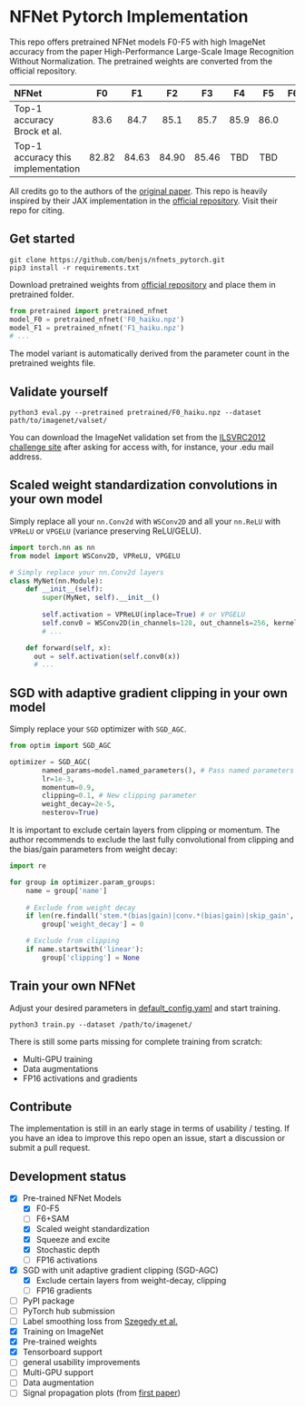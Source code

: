 # NFNet Pytorch Implementation

This repo offers pretrained NFNet models F0-F5 with high ImageNet accuracy from the paper High-Performance Large-Scale Image Recognition Without Normalization.
The pretrained weights are converted from the official repository.
 
| NFNet  | F0  | F1  | F2  | F3  | F4  | F5  | F6+SAM  |
|:---|:---:|:---:|:---:|:---:|:---:|:---:|:---:|
|  Top-1 accuracy Brock et al. | 83.6 | 84.7 | 85.1 | 85.7 | 85.9 | 86.0 | 86.5 |
|  Top-1 accuracy this implementation | 82.82 | 84.63 | 84.90 | 85.46 | TBD | TBD | TBD |

All credits go to the authors of the [original paper](https://arxiv.org/abs/2102.06171). This repo is heavily inspired by their JAX implementation in the [official repository](https://github.com/deepmind/deepmind-research/blob/master/nfnets/). Visit their repo for citing.

## Get started
```
git clone https://github.com/benjs/nfnets_pytorch.git
pip3 install -r requirements.txt
```

Download pretrained weights from [official repository](https://github.com/deepmind/deepmind-research/blob/master/nfnets/) and place them in pretrained folder.

```python
from pretrained import pretrained_nfnet
model_F0 = pretrained_nfnet('F0_haiku.npz')
model_F1 = pretrained_nfnet('F1_haiku.npz')
# ...
```

The model variant is automatically derived from the parameter count in the pretrained weights file. 

## Validate yourself
```
python3 eval.py --pretrained pretrained/F0_haiku.npz --dataset path/to/imagenet/valset/
```

You can download the ImageNet validation set from the [ILSVRC2012 challenge site](http://www.image-net.org/challenges/LSVRC/2012/downloads.php#images) after asking for access with, for instance, your .edu mail address.

## Scaled weight standardization convolutions in your own model 
Simply replace all your `nn.Conv2d` with `WSConv2D` and all your `nn.ReLU` with `VPReLU` or `VPGELU` (variance preserving ReLU/GELU).

``` python
import torch.nn as nn
from model import WSConv2D, VPReLU, VPGELU

# Simply replace your nn.Conv2d layers
class MyNet(nn.Module):
    def __init__(self):
        super(MyNet, self).__init__()
 
        self.activation = VPReLU(inplace=True) # or VPGELU
        self.conv0 = WSConv2D(in_channels=128, out_channels=256, kernel_size=1, ...)
        # ...

    def forward(self, x):
      out = self.activation(self.conv0(x))
      # ...
```

## SGD with adaptive gradient clipping in your own model
Simply replace your `SGD` optimizer with `SGD_AGC`.
```python
from optim import SGD_AGC

optimizer = SGD_AGC(
        named_params=model.named_parameters(), # Pass named parameters
        lr=1e-3,
        momentum=0.9,
        clipping=0.1, # New clipping parameter
        weight_decay=2e-5, 
        nesterov=True)
```

It is important to exclude certain layers from clipping or momentum. The author recommends to exclude the last fully convolutional from clipping and the bias/gain parameters from weight decay:
```python
import re

for group in optimizer.param_groups:
    name = group['name'] 
    
    # Exclude from weight decay
    if len(re.findall('stem.*(bias|gain)|conv.*(bias|gain)|skip_gain', name)) > 0:
        group['weight_decay'] = 0

    # Exclude from clipping
    if name.startswith('linear'):
        group['clipping'] = None

```

## Train your own NFNet
Adjust your desired parameters in [default_config.yaml](default_config.yaml) and start training.
```
python3 train.py --dataset /path/to/imagenet/
```

There is still some parts missing for complete training from scratch:
- Multi-GPU training
- Data augmentations
- FP16 activations and gradients

## Contribute

The implementation is still in an early stage in terms of usability / testing. If you have an idea to improve this repo open an issue, start a discussion or submit a pull request.

## Development status

- [x] Pre-trained NFNet Models
  - [x] F0-F5
  - [ ] F6+SAM
  - [x] Scaled weight standardization
  - [x] Squeeze and excite
  - [x] Stochastic depth
  - [ ] FP16 activations
- [x] SGD with unit adaptive gradient clipping (SGD-AGC)
  - [x] Exclude certain layers from weight-decay, clipping
  - [ ] FP16 gradients
- [ ] PyPI package
- [ ] PyTorch hub submission
- [ ] Label smoothing loss from [Szegedy et al.](https://arxiv.org/abs/1512.00567)
- [x] Training on ImageNet
- [x] Pre-trained weights 
- [x] Tensorboard support 
- [ ] general usability improvements
- [ ] Multi-GPU support
- [ ] Data augmentation
- [ ] Signal propagation plots (from [first paper](https://arxiv.org/abs/2101.08692))

